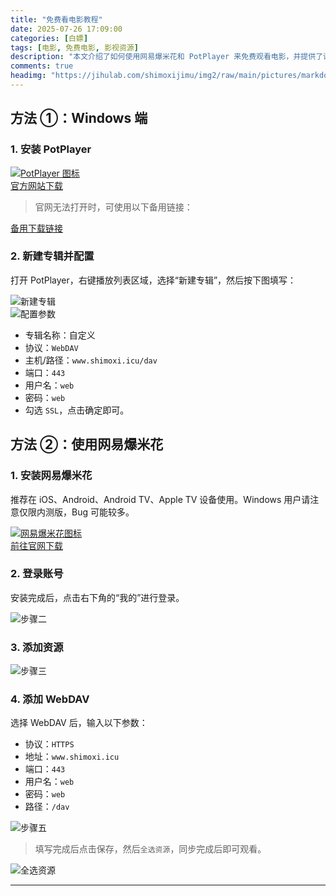 ```yaml
---
title: "免费看电影教程"
date: 2025-07-26 17:09:00
categories: [白嫖]
tags: [电影, 免费电影, 影视资源]
description: "本文介绍了如何使用网易爆米花和 PotPlayer 来免费观看电影，并提供了详细的配置步骤和注意事项。"
comments: true
headimg: "https://jihulab.com/shimoxijimu/img2/raw/main/pictures/markdown_2025_09_17_15_02_38_473f73d45f526c16.webp"
---
```



## 方法 ①：Windows 端

### 1. 安装 PotPlayer

[![PotPlayer 图标](https://www.shimoxi.icu/d/YiDong/TuChuang/PotPlayer-1.png?sign=z_AcLfGpy4jHPBRNU6j0c34p9MCO-TQ5kU6wfoV4T_U=:0)](https://cdn.jsdelivr.net/gh/shimoxi123/img/img/potplayer.daum.net)  
[官方网站下载](https://cdn.jsdelivr.net/gh/shimoxi123/img/img/potplayer.daum.net)

> 官网无法打开时，可使用以下备用链接：

[备用下载链接](https://www.shimoxi.icu/d/YiDong/ZiYuan/win%E5%B7%A5%E5%85%B7/PotPlayerSetup64.exe?sign=MYpg9glIpCzYohXNioxlnckcbh5smfOyE470FQ3SHJI=:0)

### 2. 新建专辑并配置

打开 PotPlayer，右键播放列表区域，选择“新建专辑”，然后按下图填写：

![新建专辑](https://www.shimoxi.icu/d/YiDong/TuChuang/1-2.png?sign=clo-iM4e_1FLtclL_zlrXWANT2GQSOqcrX_1dFn5pjc=:0)  
![配置参数](https://www.shimoxi.icu/d/YiDong/TuChuang/2-2.png?sign=D7TqnrOIAWSfJNFclb31myZFhjlnHkC3fsU349id2v0=:0)

- 专辑名称：自定义
- 协议：`WebDAV`
- 主机/路径：`www.shimoxi.icu/dav`
- 端口：`443`
- 用户名：`web`
- 密码：`web`
- 勾选 `SSL`，点击确定即可。


## 方法 ②：使用网易爆米花

### 1. 安装网易爆米花

推荐在 iOS、Android、Android TV、Apple TV 设备使用。Windows 用户请注意仅限内测版，Bug 可能较多。

[![网易爆米花图标](https://filmly.res.netease.com/website/img/logo_nav_6711963c.png)](https://cdn.jsdelivr.net/gh/shimoxi123/img/img/bmh.163.com)  
[前往官网下载](https://cdn.jsdelivr.net/gh/shimoxi123/img/img/bmh.163.com)

### 2. 登录账号

安装完成后，点击右下角的“我的”进行登录。

![步骤二](https://www.shimoxi.icu/d/YiDong/TuChuang/%E6%AD%A5%E9%AA%A4%E4%BA%8C-1.jpg?sign=SqBQztQnz1hH7gxFrtlgHQ9gtkMfGJDIW6D7V6oyrI0=:0)

### 3. 添加资源

![步骤三](https://www.shimoxi.icu/d/YiDong/TuChuang/%E6%AD%A5%E9%AA%A4%E4%B8%89-1.jpg?sign=lXZHnvW5OgHbeecMeT-IrkZfIG_wV9kQqibelXbhU6c=:0)

### 4. 添加 WebDAV

选择 WebDAV 后，输入以下参数：

- 协议：`HTTPS`
- 地址：`www.shimoxi.icu`
- 端口：`443`
- 用户名：`web`
- 密码：`web`
- 路径：`/dav`

![步骤五](https://www.shimoxi.icu/d/YiDong/TuChuang/%E6%AD%A5%E9%AA%A4%E4%BA%94-1.jpg?sign=TZ2BXL0b7jZ66AsU1nMnrfi3IWJ4p-qrSH_1KnCrSgs=:0)

> 填写完成后点击保存，然后`全选资源`，同步完成后即可观看。

![全选资源](https://www.shimoxi.icu/d/YiDong/TuChuang/%E5%85%A8%E9%80%89%E8%B5%84%E6%BA%90-1.jpg?sign=iaScbrcMzH6bw3N0ZU_gPUIk0d0WwAw2YPE-KtuMHgk=:0)

---
